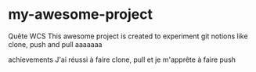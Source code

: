 # my-awesome-project
Quête WCS
This awesome project is created to experiment git notions like clone, push and pull aaaaaaa

achievements
J'ai réussi à faire clone, pull et je m'apprête à faire push